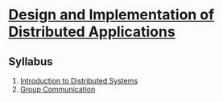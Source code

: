 # [Design and Implementation of Distributed Applications](https://fenix.tecnico.ulisboa.pt/disciplinas/PADI/2021-2022/1-semestre)

## Syllabus

1. [Introduction to Distributed Systems](1-introduction-to-distributed-systems.md)
2. [Group Communication](2-group-communication.md)